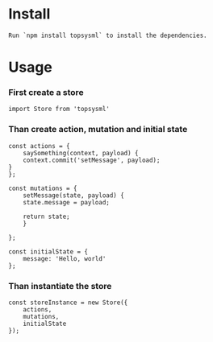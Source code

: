 # Install

    Run `npm install topsysml` to install the dependencies.

# Usage

### First create a store

    import Store from 'topsysml'

### Than create action, mutation and initial state

    const actions = {
        saySomething(context, payload) {
        context.commit('setMessage', payload);
    }
    };

    const mutations = {
        setMessage(state, payload) {
        state.message = payload;

        return state;
        }

    };

    const initialState = {
        message: 'Hello, world'
    };

### Than instantiate the store

    const storeInstance = new Store({
        actions,
        mutations,
        initialState
    });
